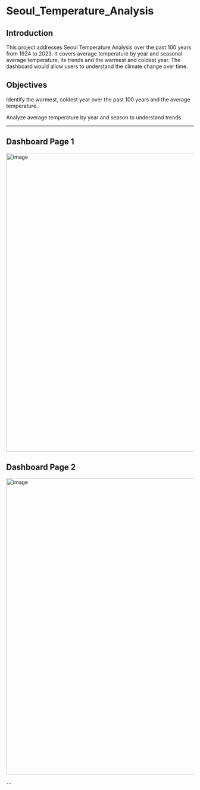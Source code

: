 # Seoul_Temperature_Analysis

## Introduction
This project addresses Seoul Temperature Analysis over the past 100 years from 1924 to 2023. It covers average temperature by year and seasonal average temperature, its trends and the warmest and coldest year. The dashboard would allow users to understand the climate change over time.

## Objectives
Identify the warmest, coldest year over the past 100 years and the average temperature.

Analyze average temperature by year and season to understand trends.


---
## Dashboard Page 1
<img width="1430" height="801" alt="image" src="https://github.com/user-attachments/assets/19ab8613-df62-47ec-96ae-43fd715bed1e" />

## Dashboard Page 2
<img width="1416" height="795" alt="image" src="https://github.com/user-attachments/assets/4f697f8d-1d0c-4157-9d6a-d99af0c48459" />

--
